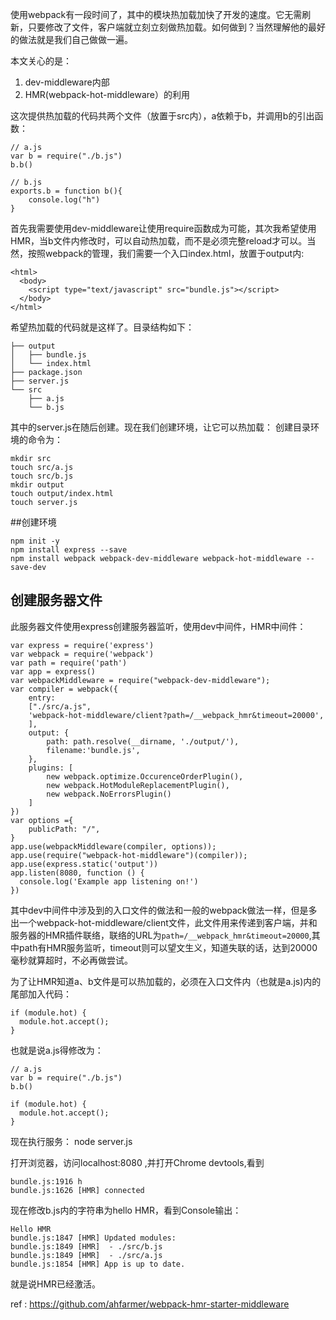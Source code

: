 使用webpack有一段时间了，其中的模块热加载加快了开发的速度。它无需刷新，只要修改了文件，客户端就立刻立刻做热加载。如何做到？当然理解他的最好的做法就是我们自己做做一遍。

本文关心的是：

1. dev-middleware内部
2. HMR(webpack-hot-middleware）的利用

这次提供热加载的代码共两个文件（放置于src内），a依赖于b，并调用b的引出函数：

    // a.js 
    var b = require("./b.js")
    b.b()
    
    // b.js 
    exports.b = function b(){
        console.log("h")
    }
首先我需要使用dev-middleware让使用require函数成为可能，其次我希望使用HMR，当b文件内修改时，可以自动热加载，而不是必须完整reload才可以。当然，按照webpack的管理，我们需要一个入口index.html，放置于output内:

    <html>
      <body>
        <script type="text/javascript" src="bundle.js"></script>
      </body>
    </html>

希望热加载的代码就是这样了。目录结构如下：
    
    ├── output
    │   ├── bundle.js
    │   └── index.html
    ├── package.json
    ├── server.js
    └── src
        ├── a.js
        └── b.js
        
其中的server.js在随后创建。现在我们创建环境，让它可以热加载：
创建目录环境的命令为：

    mkdir src
    touch src/a.js
    touch src/b.js
    mkdir output
    touch output/index.html
    touch server.js
##创建环境

    npm init -y
    npm install express --save
    npm install webpack webpack-dev-middleware webpack-hot-middleware --save-dev
    
## 创建服务器文件

此服务器文件使用express创建服务器监听，使用dev中间件，HMR中间件：

    var express = require('express')
    var webpack = require('webpack')
    var path = require('path')
    var app = express()
    var webpackMiddleware = require("webpack-dev-middleware");
    var compiler = webpack({
        entry: 
        ["./src/a.js",
        'webpack-hot-middleware/client?path=/__webpack_hmr&timeout=20000',
        ],
        output: {
            path: path.resolve(__dirname, './output/'),
            filename:'bundle.js',
        },
        plugins: [
    	    new webpack.optimize.OccurenceOrderPlugin(),
    	    new webpack.HotModuleReplacementPlugin(),
    	    new webpack.NoErrorsPlugin()
    	]
    })
    var options ={
        publicPath: "/",
    }
    app.use(webpackMiddleware(compiler, options));
    app.use(require("webpack-hot-middleware")(compiler));
    app.use(express.static('output'))
    app.listen(8080, function () {
      console.log('Example app listening on!')
    })

其中dev中间件中涉及到的入口文件的做法和一般的webpack做法一样，但是多出一个webpack-hot-middleware/client文件，此文件用来传递到客户端，并和服务器的HMR插件联络，联络的URL为`path=/__webpack_hmr&timeout=20000`,其中path有HMR服务监听，timeout则可以望文生义，知道失联的话，达到20000毫秒就算超时，不必再做尝试。

为了让HMR知道a、b文件是可以热加载的，必须在入口文件内（也就是a.js)内的尾部加入代码：

    if (module.hot) {
      module.hot.accept();
    }
也就是说a.js得修改为：

    // a.js 
    var b = require("./b.js")
    b.b()
    
    if (module.hot) {
      module.hot.accept();
    }

现在执行服务：
    node server.js 
    
打开浏览器，访问localhost:8080 ,并打开Chrome devtools,看到
    
    bundle.js:1916 h
    bundle.js:1626 [HMR] connected
现在修改b.js内的字符串为hello HMR，看到Console输出：
    
    Hello HMR
    bundle.js:1847 [HMR] Updated modules:
    bundle.js:1849 [HMR]  - ./src/b.js
    bundle.js:1849 [HMR]  - ./src/a.js
    bundle.js:1854 [HMR] App is up to date.

就是说HMR已经激活。

ref : https://github.com/ahfarmer/webpack-hmr-starter-middleware
